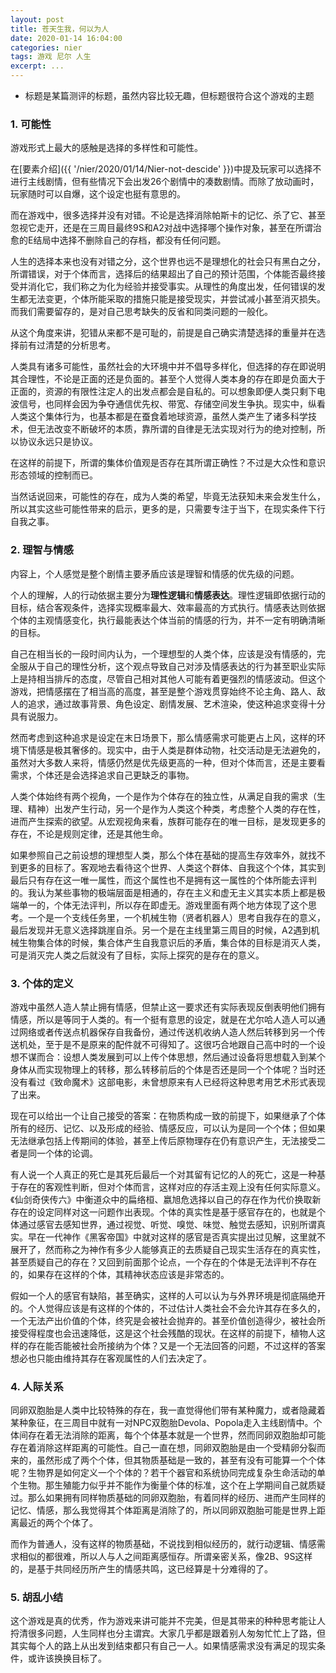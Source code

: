 ```yaml
---
layout: post
title: 苍天生我，何以为人
date: 2020-01-14 16:04:00
categories: nier
tags: 游戏 尼尔 人生
excerpt: ...
---
```


- 标题是某篇测评的标题，虽然内容比较无趣，但标题很符合这个游戏的主题

### 1. 可能性

游戏形式上最大的感触是选择的多样性和可能性。

在[要素介绍]({{ '/nier/2020/01/14/Nier-not-descide' }})中提及玩家可以选择不进行主线剧情，但有些情况下会出发26个剧情中的凑数剧情。而除了放动画时，玩家随时可以自爆，这个设定也挺有意思的。

而在游戏中，很多选择并没有对错。不论是选择消除帕斯卡的记忆、杀了它、甚至忽视它走开，还是在三周目最终9S和A2对战中选择哪个操作对象，甚至在所谓治愈的E结局中选择不删除自己的存档，都没有任何问题。

人生的选择本来也没有对错之分，这个世界也远不是理想化的社会只有黑白之分，所谓错误，对于个体而言，选择后的结果超出了自己的预计范围，个体能否最终接受并消化它，我们称之为化为经验并接受事实。从理性的角度出发，任何错误的发生都无法变更，个体所能采取的措施只能是接受现实，并尝试减小甚至消灭损失。而我们需要留存的，是对自己思考缺失的反省和同类问题的一般化。

从这个角度来讲，犯错从来都不是可耻的，前提是自己确实清楚选择的重量并在选择前有过清楚的分析思考。

人类具有诸多可能性，虽然社会的大环境中并不倡导多样化，但选择的存在即说明其合理性，不论是正面的还是负面的。甚至个人觉得人类本身的存在即是负面大于正面的，资源的有限性注定人的出发点都会是自私的。可以想象即便人类只剩下电波信号，也同样会因为争夺通信优先权、带宽、存储空间发生争执。现实中，纵看人类这个集体行为，也基本都是在蚕食着地球资源，虽然人类产生了诸多科学技术，但无法改变不断破坏的本质，靠所谓的自律是无法实现对行为的绝对控制，所以协议永远只是协议。

在这样的前提下，所谓的集体价值观是否存在其所谓正确性？不过是大众性和意识形态领域的控制而已。

当然话说回来，可能性的存在，成为人类的希望，毕竟无法获知未来会发生什么，所以其实这些可能性带来的启示，更多的是，只需要专注于当下，在现实条件下行自我之事。

### 2. 理智与情感

内容上，个人感觉是整个剧情主要矛盾应该是理智和情感的优先级的问题。

个人的理解，人的行动依据主要分为**理性逻辑**和**情感表达**。理性逻辑即依据行动的目标，结合客观条件，选择实现概率最大、效率最高的方式执行。情感表达则依据个体的主观情感变化，执行最能表达个体当前的情感的行为，并不一定有明确清晰的目标。

自己在相当长的一段时间内认为，一个理想型的人类个体，应该是没有情感的，完全服从于自己的理性分析，这个观点导致自己对涉及情感表达的行为甚至职业实际上是持相当排斥的态度，尽管自己相对其他人可能有着更强烈的情感波动。但这个游戏，把情感摆在了相当高的高度，甚至是整个游戏贯穿始终不论主角、路人、敌人的追求，通过故事背景、角色设定、剧情发展、艺术渲染，使这种追求变得十分具有说服力。

然而考虑到这种追求是设定在末日场景下，那么情感需求可能更占上风，这样的环境下情感是极其奢侈的。现实中，由于人类是群体动物，社交活动是无法避免的，虽然对大多数人来将，情感仍然是优先级更高的一种，但对个体而言，还是主要看需求，个体还是会选择追求自己更缺乏的事物。

人类个体始终有两个视角，一个是作为个体存在的独立性，从满足自我的需求（生理、精神）出发产生行动，另一个是作为人类这个种类，考虑整个人类的存在性，进而产生探索的欲望。从宏观视角来看，族群可能存在的唯一目标，是发现更多的存在，不论是规则定律，还是其他生命。

如果参照自己之前设想的理想型人类，那么个体在基础的提高生存效率外，就找不到更多的目标了。客观地去看待这个世界、人类这个群体、自我这个个体，其实到最后只有存在这一唯一属性，而这个属性也不是拥有这一属性的个体所能去评判的。我认为某些事物的极端层面是相通的，存在主义和虚无主义其实本质上都是极端单一的，个体无法评判，所以存在即虚无。游戏里面有两个地方体现了这个思考。一个是一个支线任务里，一个机械生物（贤者机器人）思考自我存在的意义，最后发现并无意义选择跳崖自杀。另一个是在主线里第三周目的时候，A2遇到机械生物集合体的时候，集合体产生自我意识后的矛盾，集合体的目标是消灭人类，可是消灭完人类之后就没有了目标，实际上探究的是存在的意义。

### 3. 个体的定义

游戏中虽然人造人禁止拥有情感，但禁止这一要求还有实际表现反倒表明他们拥有情感，所以是等同于人类的。有一个挺有意思的设定，就是在尤尔哈人造人可以通过网络或者传送点机器保存自我备份，通过传送机收纳人造人然后转移到另一个传送机处，至于是不是原来的配件就不可得知了。这很巧合地跟自己高中时的一个设想不谋而合：设想人类发展到可以上传个体思想，然后通过设备将思想载入到某个身体从而实现物理上的转移，那么转移前后的个体是否还是同一个个体呢？当时还没有看过《致命魔术》这部电影，未曾想原来有人已经将这种思考用艺术形式表现了出来。

现在可以给出一个让自己接受的答案：在物质构成一致的前提下，如果继承了个体所有的经历、记忆、以及形成的经验、情感反应，可以认为是同一个个体；但如果无法继承包括上传期间的体验，甚至上传后原物理存在仍有意识产生，无法接受二者是同一个体的论调。

有人说一个人真正的死亡是其死后最后一个对其留有记忆的人的死亡，这是一种基于存在的客观性判断，但对个体而言，这样对应的存活主观上没有任何实际意义。《仙剑奇侠传六》中衡道众中的扁络桓、嬴旭危选择以自己的存在作为代价换取新存在的设定同样对这一问题作出表现。个体的真实性是基于感官存在的，也就是个体通过感官去感知世界，通过视觉、听觉、嗅觉、味觉、触觉去感知，识别所谓真实。早在一代神作《黑客帝国》中就对这样的感官是否真实提出过见解，这里就不展开了，然而称之为神作有多少人能够真正的去质疑自己现实生活存在的真实性，甚至质疑自己的存在？又回到前面那个论点，一个存在的个体是无法评判不存在的，如果存在这样的个体，其精神状态应该是非常态的。

假如一个人的感官有缺陷，甚至确实，这样的人可以认为与外界环境是彻底隔绝开的。个人觉得应该是有这样的个体的，不过估计人类社会不会允许其存在多久的，一个无法产出价值的个体，终究是会被社会抛弃的。甚至价值创造得少，被社会所接受得程度也会迅速降低，这是这个社会残酷的现状。在这样的前提下，植物人这样的存在能否能被社会所接纳为个体？又是一个无法回答的问题，不过这样的答案想必也只能由维持其存在客观属性的人们去决定了。

### 4. 人际关系

同卵双胞胎是人类中比较特殊的存在，我一直觉得他们带有某种魔力，或者隐藏着某种象征，在三周目中就有一对NPC双胞胎Devola、Popola走入主线剧情中。个体间存在着无法消除的距离，每个个体基本就是一个世界，然而同卵双胞胎却可能存在着消除这样距离的可能性。自己一直在想，同卵双胞胎是由一个受精卵分裂而来的，虽然形成了两个个体，但其物质基础是一致的，甚至有没有可能算一个个体呢？生物界是如何定义一个个体的？若干个器官和系统协同完成复杂生命活动的单个生物。那生殖能力似乎并不能作为衡量个体的标准，这个在上学期间自己就质疑过。那么如果拥有同样物质基础的同卵双胞胎，有着同样的经历、进而产生同样的记忆、情感，那么我觉得其个体距离是消除了的，所以同卵双胞胎可能是世界上距离最近的两个个体了。

而作为普通人，没有这样的物质基础，不说找到相似经历的，就行动逻辑、情感需求相似的都很难，所以人与人之间距离感恒存。所谓亲密关系，像2B、9S这样的，是基于共同经历所产生的情感共鸣，这已经算是十分难得的了。

### 5. 胡乱小结

这个游戏是真的优秀，作为游戏来讲可能并不完美，但是其带来的种种思考能让人捋清很多问题，人生同样也分主谓宾。大家几乎都是跟着别人匆匆忙忙上了路，但其实每个人的路上从出发到结束都只有自己一人。如果情感需求没有满足的现实条件，或许该换换目标了。